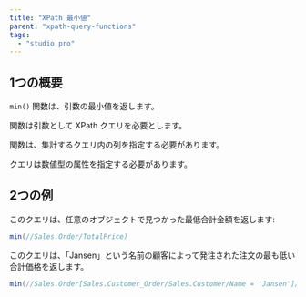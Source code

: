 ```yaml
---
title: "XPath 最小値"
parent: "xpath-query-functions"
tags:
  - "studio pro"
---
```


## 1つの概要

`min()` 関数は、引数の最小値を返します。

関数は引数として XPath クエリを必要とします。

関数は、集計するクエリ内の列を指定する必要があります。

クエリは数値型の属性を指定する必要があります。

## 2つの例

このクエリは、任意のオブジェクトで見つかった最低合計金額を返します:

```java
min(//Sales.Order/TotalPrice)
```
このクエリは、「Jansen」という名前の顧客によって発注された注文の最も低い合計価格を返します。

```java
min(//Sales.Order[Sales.Customer_Order/Sales.Customer/Name = 'Jansen']/TotalPrice)
```

